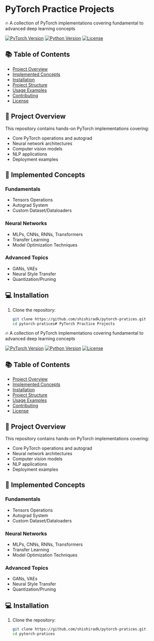 # PyTorch Practice Projects

🔥 A collection of PyTorch implementations covering fundamental to advanced deep learning concepts

[![PyTorch Version](https://img.shields.io/badge/PyTorch-2.0+-red.svg)](https://pytorch.org/)
[![Python Version](https://img.shields.io/badge/Python-3.8+-blue.svg)](https://python.org)
[![License](https://img.shields.io/badge/License-MIT-green.svg)](LICENSE)

## 📚 Table of Contents
- [Project Overview](#-project-overview)
- [Implemented Concepts](#-implemented-concepts)
- [Installation](#-installation)
- [Project Structure](#-project-structure)
- [Usage Examples](#-usage-examples)
- [Contributing](#-contributing)
- [License](#-license)

## 🚀 Project Overview
This repository contains hands-on PyTorch implementations covering:
- Core PyTorch operations and autograd
- Neural network architectures
- Computer vision models
- NLP applications
- Deployment examples

## 🧠 Implemented Concepts
### Fundamentals
- Tensors Operations
- Autograd System
- Custom Dataset/Dataloaders

### Neural Networks
- MLPs, CNNs, RNNs, Transformers
- Transfer Learning
- Model Optimization Techniques

### Advanced Topics
- GANs, VAEs
- Neural Style Transfer
- Quantization/Pruning

## 💻 Installation
1. Clone the repository:
   ```bash
   git clone https://github.com/shishiradk/pytorch-pratices.git
   cd pytorch-pratices# PyTorch Practice Projects

🔥 A collection of PyTorch implementations covering fundamental to advanced deep learning concepts

[![PyTorch Version](https://img.shields.io/badge/PyTorch-2.0+-red.svg)](https://pytorch.org/)
[![Python Version](https://img.shields.io/badge/Python-3.8+-blue.svg)](https://python.org)
[![License](https://img.shields.io/badge/License-MIT-green.svg)](LICENSE)

## 📚 Table of Contents
- [Project Overview](#-project-overview)
- [Implemented Concepts](#-implemented-concepts)
- [Installation](#-installation)
- [Project Structure](#-project-structure)
- [Usage Examples](#-usage-examples)
- [Contributing](#-contributing)
- [License](#-license)

## 🚀 Project Overview
This repository contains hands-on PyTorch implementations covering:
- Core PyTorch operations and autograd
- Neural network architectures
- Computer vision models
- NLP applications
- Deployment examples

## 🧠 Implemented Concepts
### Fundamentals
- Tensors Operations
- Autograd System
- Custom Dataset/Dataloaders

### Neural Networks
- MLPs, CNNs, RNNs, Transformers
- Transfer Learning
- Model Optimization Techniques

### Advanced Topics
- GANs, VAEs
- Neural Style Transfer
- Quantization/Pruning

## 💻 Installation
1. Clone the repository:
   ```bash
   git clone https://github.com/shishiradk/pytorch-pratices.git
   cd pytorch-pratices
